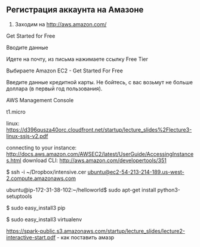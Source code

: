 Регистрация аккаунта на Амазоне
-------------------------------

1. Заходим на http://aws.amazon.com/

Get Started for Free

Вводите данные

Идете на почту, из письма нажимаете ссылку Free Tier

Выбираете Amazon EC2 - Get Started For Free

Введите данные кредитной карты. Не бойтесь, с вас возьмут не больше доллара (в первый год пользования).

AWS Management Console

t1.micro

linux: https://d396qusza40orc.cloudfront.net/startup/lecture_slides%2Flecture3-linux-ssjs-v2.pdf


connecting to your instance: http://docs.aws.amazon.com/AWSEC2/latest/UserGuide/AccessingInstances.html
download CLI: http://aws.amazon.com/developertools/351

$ ssh -i ~/Dropbox/intensive.cer ubuntu@ec2-54-213-214-189.us-west-2.compute.amazonaws.com

ubuntu@ip-172-31-38-102:~/helloworld$ sudo apt-get install python3-setuptools

$ sudo easy_install3 pip 

$ sudo easy_install3 virtualenv

https://spark-public.s3.amazonaws.com/startup/lecture_slides/lecture2-interactive-start.pdf - как поставить амазр